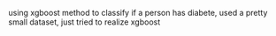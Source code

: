 using xgboost method to classify if a person has diabete,
used a pretty small dataset, just tried to realize xgboost
